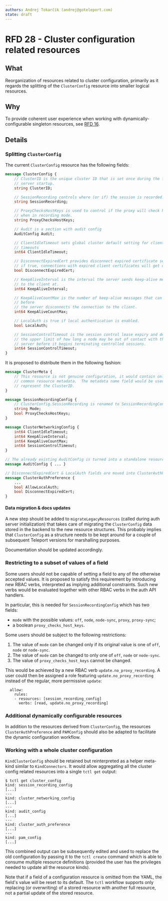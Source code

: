 ```yaml
---
authors: Andrej Tokarčík (andrej@goteleport.com)
state: draft
---
```


# RFD 28 - Cluster configuration related resources

## What

Reorganization of resources related to cluster configuration, primarily as it
regards the splitting of the `ClusterConfig` resource into smaller logical
resources.

## Why

To provide coherent user experience when working with dynamically-configurable singleton resources,
see [RFD 16](https://github.com/gravitational/teleport/blob/master/rfd/0016-dynamic-configuration.md).

## Details

### Splitting `ClusterConfig`

The current `ClusterConfig` resource has the following fields:

```proto
message ClusterConfig {
    // ClusterID is the unique cluster ID that is set once during the first auth
    // server startup.
    string ClusterID;

    // SessionRecording controls where (or if) the session is recorded.
    string SessionRecording;

    // ProxyChecksHostKeys is used to control if the proxy will check host keys
    // when in recording mode.
    string ProxyChecksHostKeys;

    // Audit is a section with audit config
    AuditConfig Audit;

    // ClientIdleTimeout sets global cluster default setting for client idle
    // timeouts
    int64 ClientIdleTimeout;

    // DisconnectExpiredCert provides disconnect expired certificate setting -
    // if true, connections with expired client certificates will get disconnected
    bool DisconnectExpiredCert;

    // KeepAliveInterval is the interval the server sends keep-alive messsages
    // to the client at.
    int64 KeepAliveInterval;

    // KeepAliveCountMax is the number of keep-alive messages that can be missed
    // before
    // the server disconnects the connection to the client.
    int64 KeepAliveCountMax;

    // LocalAuth is true if local authentication is enabled.
    bool LocalAuth;

    // SessionControlTimeout is the session control lease expiry and defines
    // the upper limit of how long a node may be out of contact with the auth
    // server before it begins terminating controlled sessions.
    int64 SessionControlTimeout;
}
```

It is proposed to distribute them in the following fashion:

```proto
message ClusterMeta {
    // This resource is not genuine configuration, it would contain only the
    // common resource metadata.  The metadata name field would be used to
    // represent the ClusterID.
}

message SessionRecordingConfig {
    // ClusterConfig.SessionRecording is renamed to SessionRecordingConfig.Mode.
    string Mode;
    bool ProxyChecksHostKeys;
}

message ClusterNetworkingConfig {
    int64 ClientIdleTimeout;
    int64 KeepAliveInterval;
    int64 KeepAliveCountMax;
    int64 SessionControlTimeout;
}

// The already existing AuditConfig is turned into a standalone resource.
message AuditConfig { ... }

// DisconnectExpiredCert & LocalAuth fields are moved into ClusterAuthPreference.
message ClusterAuthPreference {
    ...
    bool AllowLocalAuth;
    bool DisconnectExpiredCert;
}
```

#### Data migration & docs updates

A new step should be added to `migrateLegacyResources` (called during auth
server initialization) that takes care of migrating the `ClusterConfig` data
stored in the backend to the new resource structures.  This probably implies
that `ClusterConfig` as a structure needs to be kept around for a couple of
subsequent Teleport versions for marshalling purposes.

Documentation should be updated accordingly.

### Restricting to a subset of values of a field

Some users should not be capable of setting a field to any of the otherwise
accepted values.  It is proposed to satisfy this requirement by introducing new
RBAC verbs, interpreted as implying additional constraints. Such new verbs
would be evaluated together with other RBAC verbs in the auth API handlers.

In particular, this is needed for `SessionRecordingConfig` which has two
fields:
* `mode` with the possible values: `off`, `node`, `node-sync`,
  `proxy`, `proxy-sync`;
* a boolean `proxy_checks_host_keys`.

Some users should be subject to the following restrictions:
1. The value of `mode` can be changed only if its original value
   is one of `off`, `node` or `node-sync`.
1. The value of `mode` can be changed to only one of `off`, `node`
   or `node-sync`.
1. The value of `proxy_checks_host_keys` cannot be changed.

This would be achieved by a new RBAC verb `update.no_proxy_recording`. A user could then
be assigned a role featuring `update.no_proxy_recording` instead of the regular, more
permissive `update`:
```
  allow:
    rules:
    - resources: [session_recording_config]
      verbs: [read, update.no_proxy_recording]
```

### Additional dynamically configurable resources

In addition to the resources derived from `ClusterConfig`, the resources
`ClusterAuthPreference` and `PAMConfig` should also be adapted to facilitate
the dynamic configuration workflow.

### Working with a whole cluster configuration

`KindClusterConfig` should be retained but reinterpreted as a helper meta-kind
similar to `KindConnectors`. It would allow aggregating all the cluster config
related resources into a single `tctl get` output:

```
$ tctl get cluster_config
kind: session_recording_config
[...]
---
kind: cluster_networking_config
[...]
---
kind: audit_config
[...]
---
kind: cluster_auth_preference
[...]
---
kind: pam_config
[...]
```

This combined output can be subsequently edited and used to replace the old
configuration by passing it to the `tctl create` command which is able to
consume multiple resource definitions (provided the user has the privileges
needed to update all the resource kinds).

Note that if a field of a configuration resource is omitted from the YAML, the
field's value will be reset to its default.  The `tctl` workflow supports only
replacing (or overwriting) of a stored resource with another full resource,
not a partial update of the stored resource.

